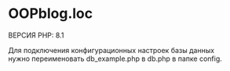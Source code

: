 # OOPblog.loc

ВЕРСИЯ PHP: 8.1<br>

Для подключения конфигурационных настроек базы данных<br>
нужно переименовать db_example.php в db.php в папке config. <br>
